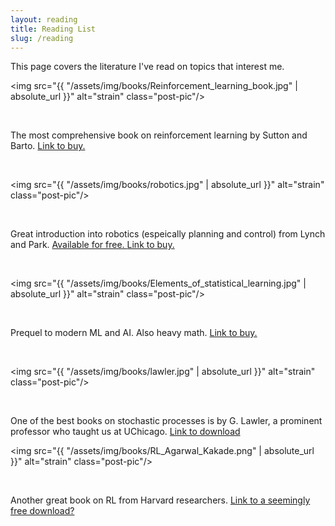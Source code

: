 ```yaml
---
layout: reading
title: Reading List
slug: /reading
---
```


This page covers the literature I've read on topics that interest me.
<br />

<img src="{{ "/assets/img/books/Reinforcement_learning_book.jpg" | absolute_url }}" alt="strain" class="post-pic"/>

<br />

The most comprehensive book on reinforcement learning by Sutton and Barto. <a href="https://www.amazon.com/Reinforcement-Learning-Introduction-Adaptive-Computation/dp/0262039249">Link to buy. </a>

<br />

<img src="{{ "/assets/img/books/robotics.jpg" | absolute_url }}" alt="strain" class="post-pic"/>

<br />

Great introduction into robotics (espeically planning and control) from Lynch and Park. <a href = "https://hades.mech.northwestern.edu/images/7/7f/MR.pdf"> Available for free. <a> <a href="https://www.amazon.com/Modern-Robotics-Mechanics-Planning-Control/dp/1107156300">Link to buy. </a>



<br />

<img src="{{ "/assets/img/books/Elements_of_statistical_learning.jpg" | absolute_url }}" alt="strain" class="post-pic"/>

<br />

Prequel to modern ML and AI. Also heavy math. <a href="https://www.amazon.com/Elements-Statistical-Learning-Prediction-Statistics/dp/0387848576/">Link to buy. </a>

<br />

<img src="{{ "/assets/img/books/lawler.jpg" | absolute_url }}" alt="strain" class="post-pic"/>

<br />

One of the best books on stochastic processes is by G. Lawler, a prominent professor who taught us at UChicago. <a href="https://www.amazon.com/Introduction-Stochastic-Processes-Chapman-Probability/dp/158488651X"> Link to download</a>
<br />


<img src="{{ "/assets/img/books/RL_Agarwal_Kakade.png" | absolute_url }}" alt="strain" class="post-pic"/>

<br />

Another great book on RL from Harvard researchers. <a href="https://rltheorybook.github.io/rltheorybook_AJKS.pdf"> Link to a seemingly free download?</a>
<br />

